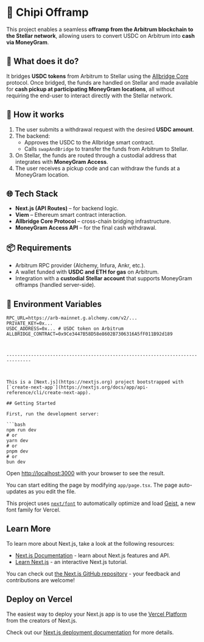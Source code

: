 # 🌉 Chipi Offramp

This project enables a seamless **offramp from the Arbitrum blockchain to the Stellar network**, allowing users to convert USDC on Arbitrum into **cash via MoneyGram**.

## 🚀 What does it do?

It bridges **USDC tokens** from Arbitrum to Stellar using the [Allbridge Core](https://docs-core.allbridge.io) protocol. Once bridged, the funds are handled on Stellar and made available for **cash pickup at participating MoneyGram locations**, all without requiring the end-user to interact directly with the Stellar network.

## 🔄 How it works

1. The user submits a withdrawal request with the desired **USDC amount**.
2. The backend:
   - Approves the USDC to the Allbridge smart contract.
   - Calls `swapAndBridge` to transfer the funds from Arbitrum to Stellar.
3. On Stellar, the funds are routed through a custodial address that integrates with **MoneyGram Access**.
4. The user receives a pickup code and can withdraw the funds at a MoneyGram location.

## 🌐 Tech Stack

- **Next.js (API Routes)** – for backend logic.
- **Viem** – Ethereum smart contract interaction.
- **Allbridge Core Protocol** – cross-chain bridging infrastructure.
- **MoneyGram Access API** – for the final cash withdrawal.

## 📦 Requirements

- Arbitrum RPC provider (Alchemy, Infura, Ankr, etc.).
- A wallet funded with **USDC and ETH for gas** on Arbitrum.
- Integration with a **custodial Stellar account** that supports MoneyGram offramps (handled server-side).

## 📌 Environment Variables

```env
RPC_URL=https://arb-mainnet.g.alchemy.com/v2/...
PRIVATE_KEY=0x...
USDC_ADDRESS=0x... # USDC token on Arbitrum
ALLBRIDGE_CONTRACT=0x9Ce3447B58D58e8602B7306316A5fF011B92d189



-------------------------------------------------------------------------------



This is a [Next.js](https://nextjs.org) project bootstrapped with [`create-next-app`](https://nextjs.org/docs/app/api-reference/cli/create-next-app).

## Getting Started

First, run the development server:

```bash
npm run dev
# or
yarn dev
# or
pnpm dev
# or
bun dev
```

Open [http://localhost:3000](http://localhost:3000) with your browser to see the result.

You can start editing the page by modifying `app/page.tsx`. The page auto-updates as you edit the file.

This project uses [`next/font`](https://nextjs.org/docs/app/building-your-application/optimizing/fonts) to automatically optimize and load [Geist](https://vercel.com/font), a new font family for Vercel.

## Learn More

To learn more about Next.js, take a look at the following resources:

- [Next.js Documentation](https://nextjs.org/docs) - learn about Next.js features and API.
- [Learn Next.js](https://nextjs.org/learn) - an interactive Next.js tutorial.

You can check out [the Next.js GitHub repository](https://github.com/vercel/next.js) - your feedback and contributions are welcome!

## Deploy on Vercel

The easiest way to deploy your Next.js app is to use the [Vercel Platform](https://vercel.com/new?utm_medium=default-template&filter=next.js&utm_source=create-next-app&utm_campaign=create-next-app-readme) from the creators of Next.js.

Check out our [Next.js deployment documentation](https://nextjs.org/docs/app/building-your-application/deploying) for more details.
